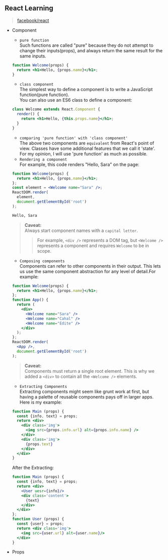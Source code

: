 ## **React Learning**
>[facebook/react](https://facebook.github.io/react/)
+ Component  
  - `pure function`  
  Such functions are called "pure" because they do not attempt to change their inputs(props), and always return the same result for the same inputs.
  ```jsx
  function Welcome(props) { 
    return <h1>Hello, {props.name}</h1>;  
  }
  ```
  - `class component`  
  The simplest way to define a component is to write a JavaScript function(pure function).  
  You can also use an ES6 class to define a component:
  ```jsx
  class Welcome extends React.Component {
    render() {
      return <h1>Hello, {this.props.name}</h1>;
    }
  }
  ```
  - `comparing 'pure function' with 'class component'`  
  The above two components are `equivalent` from React's point of view. Classes have some additional features that we call it 'state'.  
  For my opinion, I will use 'pure function' as much as possible. 
  - `Rendering a component`  
  For example, this code renders "Hello, Sara" on the page: 
  ```jsx
  function Welcome(props) {
    return <h1>Hello, {props.name}</h1>;
  };
  const element = <Welcome name="Sara" />;
  ReactDOM.render(
    element,
    document.getElementById('root')
  );
  ```
  ```html
  Hello, Sara
  ```
  >**Caveat:**  
  >Always start component names with a `capital letter`.  
  >>For example, `<div />` represents a DOM tag, but `<Welcome />` represents a component and requires `Welcome` to be in scope.
  - `Composing components`  
  Components can refer to other components in their output. This lets us use the same component abstraction for any level of detail.For example:
  ```jsx
  function Welcome(props) {
    return <h1>Hello, {props.name}</h1>;
  };
  function App() {
    return (
      <div>
        <Welcome name="Sara" />
        <Welcome name="Cahal" />
        <Welcome name="Edite" />
      </div>
    );
  };
  ReactDOM.render(
    <App />,
    document.getElementById('root')
  );
  ```
  >**Caveat:**  
  >Components must return a single root element. This is why we added a `<div>` to contain all the `<Welcome />` elements.
  - `Extracting Components`  
  Extracting components might seem like grunt work at first, but having a palette of reusable components pays off in larger apps.  
  Here is my example:
  ```jsx
  function Main (props) {
    const {info, text} = props;
    return <div>
      <div class='img'>
        <img src={props.info.url} alt={props.info.name} />
      </div>
      <div class='img'>
        {props.text}
      </div>
    </div>
  }
  ```  
  After the Extracting:
  ```jsx  
  function Main (props) {
    const {info, text} = props;
    return <div>
      <User uesr={info}/>
      <div class='content'>
        {text}
      </div>
    </div>
  };  
  function User (props) {
    const {user} = props;
    return <div class='img'>
      <img src={user.url} alt={user.name}/>
    </div>
  }
  ```

+ Props  
